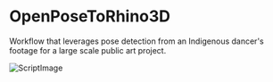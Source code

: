 # OpenPoseToRhino3D

Workflow that leverages pose detection from an Indigenous dancer's footage for a large scale public art project. 

![ScriptImage](https://user-images.githubusercontent.com/76982323/158521764-3a453bd3-c57b-4931-8576-a3d22881833b.png)
